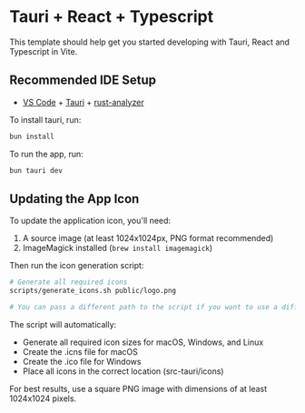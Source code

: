 # Tauri + React + Typescript

This template should help get you started developing with Tauri, React and Typescript in Vite.

## Recommended IDE Setup

- [VS Code](https://code.visualstudio.com/) + [Tauri](https://marketplace.visualstudio.com/items?itemName=tauri-apps.tauri-vscode) + [rust-analyzer](https://marketplace.visualstudio.com/items?itemName=rust-lang.rust-analyzer)


To install tauri, run:

```bash
bun install
```

To run the app, run:

```bash
bun tauri dev
```

## Updating the App Icon

To update the application icon, you'll need:
1. A source image (at least 1024x1024px, PNG format recommended)
2. ImageMagick installed (`brew install imagemagick`)

Then run the icon generation script:

```bash
# Generate all required icons
scripts/generate_icons.sh public/logo.png

# You can pass a different path to the script if you want to use a different image
```

The script will automatically:
- Generate all required icon sizes for macOS, Windows, and Linux
- Create the .icns file for macOS
- Create the .ico file for Windows
- Place all icons in the correct location (src-tauri/icons)

For best results, use a square PNG image with dimensions of at least 1024x1024 pixels.

